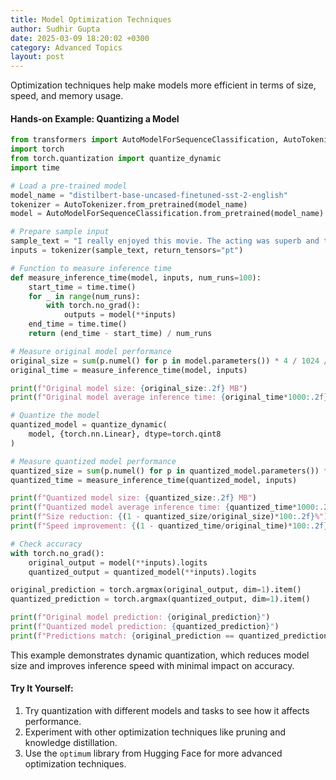 ```yaml
---
title: Model Optimization Techniques
author: Sudhir Gupta
date: 2025-03-09 18:20:02 +0300
category: Advanced Topics
layout: post
---
```


Optimization techniques help make models more efficient in terms of size, speed, and memory usage.

#### Hands-on Example: Quantizing a Model

```python
from transformers import AutoModelForSequenceClassification, AutoTokenizer
import torch
from torch.quantization import quantize_dynamic
import time

# Load a pre-trained model
model_name = "distilbert-base-uncased-finetuned-sst-2-english"
tokenizer = AutoTokenizer.from_pretrained(model_name)
model = AutoModelForSequenceClassification.from_pretrained(model_name)

# Prepare sample input
sample_text = "I really enjoyed this movie. The acting was superb and the plot was engaging."
inputs = tokenizer(sample_text, return_tensors="pt")

# Function to measure inference time
def measure_inference_time(model, inputs, num_runs=100):
    start_time = time.time()
    for _ in range(num_runs):
        with torch.no_grad():
            outputs = model(**inputs)
    end_time = time.time()
    return (end_time - start_time) / num_runs

# Measure original model performance
original_size = sum(p.numel() for p in model.parameters()) * 4 / 1024 / 1024  # Size in MB
original_time = measure_inference_time(model, inputs)

print(f"Original model size: {original_size:.2f} MB")
print(f"Original model average inference time: {original_time*1000:.2f} ms")

# Quantize the model
quantized_model = quantize_dynamic(
    model, {torch.nn.Linear}, dtype=torch.qint8
)

# Measure quantized model performance
quantized_size = sum(p.numel() for p in quantized_model.parameters()) * 1 / 1024 / 1024  # Approximation
quantized_time = measure_inference_time(quantized_model, inputs)

print(f"Quantized model size: {quantized_size:.2f} MB")
print(f"Quantized model average inference time: {quantized_time*1000:.2f} ms")
print(f"Size reduction: {(1 - quantized_size/original_size)*100:.2f}%")
print(f"Speed improvement: {(1 - quantized_time/original_time)*100:.2f}%")

# Check accuracy
with torch.no_grad():
    original_output = model(**inputs).logits
    quantized_output = quantized_model(**inputs).logits

original_prediction = torch.argmax(original_output, dim=1).item()
quantized_prediction = torch.argmax(quantized_output, dim=1).item()

print(f"Original model prediction: {original_prediction}")
print(f"Quantized model prediction: {quantized_prediction}")
print(f"Predictions match: {original_prediction == quantized_prediction}")
```

This example demonstrates dynamic quantization, which reduces model size and improves inference speed with minimal impact on accuracy.

#### Try It Yourself:
1. Try quantization with different models and tasks to see how it affects performance.
2. Experiment with other optimization techniques like pruning and knowledge distillation.
3. Use the `optimum` library from Hugging Face for more advanced optimization techniques.